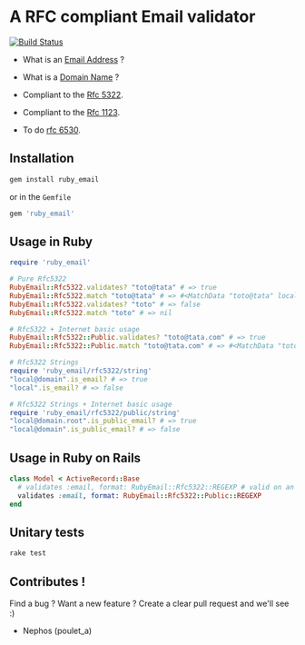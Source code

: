 # A RFC compliant Email validator

[![Build Status](https://drone.sceptique.eu/api/badges/Sceptique/RubyEmail/status.svg)](https://drone.sceptique.eu/Sceptique/RubyEmail)

- What is an [Email Address](https://en.wikipedia.org/wiki/Email_address) ?
- What is a [Domain Name](https://en.wikipedia.org/wiki/Hostname) ?

- Compliant to the [Rfc 5322](https://tools.ietf.org/html/rfc5322).
- Compliant to the [Rfc 1123](https://tools.ietf.org/html/rfc1123).

- To do [rfc 6530](https://tools.ietf.org/html/rfc6530).


## Installation

```sh
gem install ruby_email
```

or in the ``Gemfile``

```ruby
gem 'ruby_email'
```


## Usage in Ruby

```ruby
require 'ruby_email'

# Pure Rfc5322
RubyEmail::Rfc5322.validates? "toto@tata" # => true
RubyEmail::Rfc5322.match "toto@tata" # => #<MatchData "toto@tata" local:"toto" domain:"tata">
RubyEmail::Rfc5322.validates? "toto" # => false
RubyEmail::Rfc5322.match "toto" # => nil

# Rfc5322 + Internet basic usage
RubyEmail::Rfc5322::Public.validates? "toto@tata.com" # => true
RubyEmail::Rfc5322::Public.match "toto@tata.com" # => #<MatchData "toto@tata" local:"toto" domain:"tata.com">

# Rfc5322 Strings
require 'ruby_email/rfc5322/string'
"local@domain".is_email? # => true
"local".is_email? # => false

# Rfc5322 Strings + Internet basic usage
require 'ruby_email/rfc5322/public/string'
"local@domain.root".is_public_email? # => true
"local@domain".is_public_email? # => false

```


## Usage in Ruby on Rails

```ruby
class Model < ActiveRecord::Base
  # validates :email, format: RubyEmail::Rfc5322::REGEXP # valid on an intranet ...
  validates :email, format: RubyEmail::Rfc5322::Public::REGEXP
end
```


## Unitary tests

```sh
rake test
```


## Contributes !

Find a bug ? Want a new feature ?
Create a clear pull request and we'll see :)

- Nephos (poulet_a)
